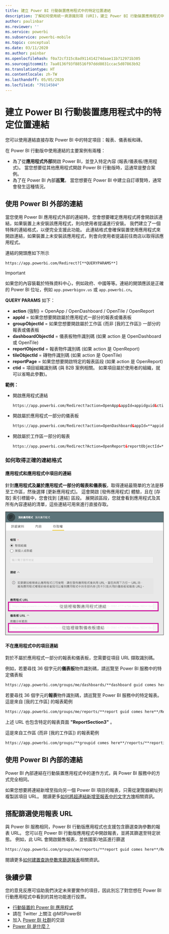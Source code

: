 ```yaml
---
title: 建立 Power BI 行動裝置應用程式中的特定位置連結
description: 了解如何使用統一資源識別項 (URI)，建立 Power BI 行動裝置應用程式中特定儀表板、磚或報表的深層連結。
author: paulinbar
ms.reviewer: ''
ms.service: powerbi
ms.subservice: powerbi-mobile
ms.topic: conceptual
ms.date: 03/11/2020
ms.author: painbar
ms.openlocfilehash: f0a72cf315c8ad911414274daae11b712971b305
ms.sourcegitcommit: 7aa0136f93f88516f97ddd8031ccac5d07863b92
ms.translationtype: HT
ms.contentlocale: zh-TW
ms.lasthandoff: 05/05/2020
ms.locfileid: "79114504"
---
```

# <a name="create-a-link-to-a-specific-location-in-the-power-bi-mobile-apps"></a>建立 Power BI 行動裝置應用程式中的特定位置連結
您可以使用連結直接存取 Power BI 中的特定項目：報表、儀表板和磚。

在 Power BI 行動版中使用連結的主要案例有兩種： 

* 為了從**應用程式外部**開啟 Power BI，並登入特定內容 (報表/儀表板/應用程式)。 當您想要從其他應用程式開啟 Power BI 行動版時，這通常是整合案例。 
* 為了在 Power BI 內部**巡覽**。 當您想要在 Power BI 中建立自訂導覽時，通常會發生這種情況。


## <a name="use-links-from-outside-of-power-bi"></a>使用 Power BI 外部的連結
當您使用 Power BI 應用程式外部的連結時，您會想要確定應用程式將會開啟該連結，如果裝置上未安裝該應用程式，則向使用者提議進行安裝。 我們建立了一個特殊的連結格式，以便完全支援此功能。 此連結格式會確保裝置使用應用程式來開啟連結，如果裝置上未安裝該應用程式，則會向使用者提議前往商店以取得該應用程式。

連結的開頭應如下所示  
```html
https://app.powerbi.com/Redirect?[**QUERYPARAMS**]
```

> [!IMPORTANT]
> 如果您的內容裝載於特殊資料中心，例如政府、中國等等。連結的開頭應該是正確的 Power BI 位址，例如 `app.powerbigov.us` 或 `app.powerbi.cn`。   
>


**QUERY PARAMS** 如下：
* **action** (強制) = OpenApp / OpenDashboard / OpenTile / OpenReport
* **appId** = 如果您想要開啟屬於應用程式一部分的報表或儀表板 
* **groupObjectId** = 如果您想要開啟屬於工作區 (而非 [我的工作區]) 一部分的報表或儀表板
* **dashboardObjectId** = 儀表板物件識別碼 (如果 action 是 OpenDashboard 或 OpenTile)
* **reportObjectId** = 報表物件識別碼 (如果 action 是 OpenReport)
* **tileObjectId** = 磚物件識別碼 (如果 action 是 OpenTile)
* **reportPage** = 如果您想要開啟特定的報表區段 (如果 action 是 OpenReport)
* **ctid** = 項目組織識別碼 (與 B2B 案例相關。 如果項目屬於使用者的組織，就可以省略此參數)。

**範例：**

* 開啟應用程式連結 
  ```html
  https://app.powerbi.com/Redirect?action=OpenApp&appId=appidguid&ctid=organizationid
  ```

* 開啟屬於應用程式一部分的儀表板 
  ```html
  https://app.powerbi.com/Redirect?action=OpenDashboard&appId=**appidguid**&dashboardObjectId=**dashboardidguid**&ctid=**organizationid**
  ```

* 開啟屬於工作區一部分的報表
  ```html
  https://app.powerbi.com/Redirect?Action=OpenReport&reportObjectId=**reportidguid**&groupObjectId=**groupidguid**&reportPage=**ReportSectionName**
  ```

### <a name="how-to-get-the-right-link-format"></a>如何取得正確的連結格式

#### <a name="links-of-apps-and-items-in-app"></a>應用程式和應用程式中項目的連結

針對**應用程式及屬於應用程式一部分的報表和儀表板**，取得連結最簡單的方法是移至工作區，然後選擇 [更新應用程式]。 這會開啟 [發佈應用程式] 體驗，且在 [存取] 索引標籤中，您會找到 [連結]  區段。 展開該區段，您就會看到應用程式及其所有內容連結的清單，這些連結可用來進行直接存取。

![Power BI 的發佈應用程式連結 ](./media/mobile-apps-links/mobile-link-copy-app-links.png)

#### <a name="links-of-items-not-in-app"></a>不在應用程式中的項目連結 

對於不屬於應用程式一部分的報表和儀表板，您需要從項目 URL 擷取識別碼。

例如，若要尋找 36 個字元的**儀表板**物件識別碼，請巡覽至 Power BI 服務中的特定儀表板 

```html
https://app.powerbi.com/groups/me/dashboards/**dashboard guid comes here**?ctid=**organization id comes here**`
```

若要尋找 36 個字元的**報表**物件識別碼，請巡覽至 Power BI 服務中的特定報表。
這是來自 [我的工作區] 的報表範例

```html
https://app.powerbi.com/groups/me/reports/**report guid comes here**/ReportSection3?ctid=**organization id comes here**`
```
上述 URL 也包含特定的報表頁面 **"ReportSection3"** 。

這是來自工作區 (而非 [我的工作區]) 的報表範例

```html
https://app.powerbi.com/groups/**groupid comes here**/reports/**reportid comes here**/ReportSection1?ctid=**organizationid comes here**
```

## <a name="use-links-inside-power-bi"></a>使用 Power BI 內部的連結

Power BI 內部連結在行動裝置應用程式中的運作方式，與 Power BI 服務中的方式完全相同。

如果您想要將連結新增至指向另一個 Power BI 項目的報表，只需從瀏覽器網址列複製該項目 URL。 閱讀更多[如何將超連結新增至報表中的文字方塊](https://docs.microsoft.com/power-bi/service-add-hyperlink-to-text-box)相關資訊。

## <a name="use-report-url-with-filter"></a>搭配篩選使用報表 URL
與 Power BI 服務相同，Power BI 行動版應用程式也支援包含篩選查詢參數的報表 URL。 您可以在 Power BI 行動版應用程式中開啟報表，並將其篩選至特定狀態。 例如，此 URL 會開啟銷售報表，並依國家/地區進行篩選

```html
https://app.powerbi.com/groups/me/reports/**report guid comes here**/ReportSection3?ctid=**organization id comes here**&filter=Store/Territory eq 'NC'
```

閱讀更多[如何建置查詢參數來篩選報表](https://docs.microsoft.com/power-bi/service-url-filters)相關資訊。

## <a name="next-steps"></a>後續步驟
您的意見反應可協助我們決定未來要實作的項目，因此別忘了對您想在 Power BI 行動應用程式中看到的其他功能進行投票。 

* [行動裝置的 Power BI 應用程式](mobile-apps-for-mobile-devices.md)
* 請在 Twitter 上關注 @MSPowerBI
* 加入 [Power BI 社群](https://community.powerbi.com/)的交談
* [Power BI 是什麼？](../../fundamentals/power-bi-overview.md)

